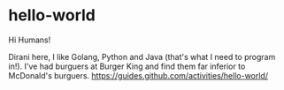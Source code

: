 # hello-world

Hi Humans!

Dirani here, I like Golang, Python and Java (that's what I need to program in!).
I've had burguers at Burger King and find them far inferior to McDonald's burguers.
https://guides.github.com/activities/hello-world/
